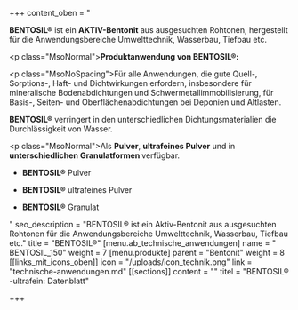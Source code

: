 +++
content_oben = "<p><strong>BENTOSIL®</strong> ist ein <strong>AKTIV-Bentonit</strong> aus ausgesuchten Rohtonen, hergestellt für die Anwendungsbereiche Umwelttechnik, Wasserbau, Tiefbau etc.</p><p class=\"MsoNormal\"><strong>Produktanwendung von BENTOSIL®:</strong></p><p class=\"MsoNoSpacing\">Für alle Anwendungen, die gute Quell-, Sorptions-, Haft- und Dichtwirkungen erfordern, insbesondere für mineralische Bodenabdichtungen und Schwermetallimmobilisierung, für Basis-, Seiten- und Oberflächenabdichtungen bei Deponien und Altlasten.</p><p><strong>BENTOSIL®</strong> verringert in den unterschiedlichen Dichtungsmaterialien die Durchlässigkeit von Wasser.</p><p class=\"MsoNormal\">Als <strong>Pulver</strong>, <strong>ultrafeines Pulver</strong> und in <strong>unterschiedlichen Granulatformen </strong>verfügbar.</p><ul><li><p><strong>BENTOSIL®</strong> Pulver</p></li><li><p><strong>BENTOSIL®</strong> ultrafeines Pulver</p></li><li><p><strong>BENTOSIL®</strong> Granulat</p></li></ul>"
seo_description = "BENTOSIL® ist ein Aktiv-Bentonit aus ausgesuchten Rohtonen für die Anwendungsbereiche Umwelttechnik, Wasserbau, Tiefbau etc."
title = "BENTOSIL®"
[menu.ab_technische_anwendungen]
name = " BENTOSIL_150"
weight = 7
[menu.produkte]
parent = "Bentonit"
weight = 8
[[links_mit_icons_oben]]
icon = "/uploads/icon_technik.png"
link = "technische-anwendungen.md"
[[sections]]
content = ""
titel = "BENTOSIL® -ultrafein: Datenblatt"

+++
